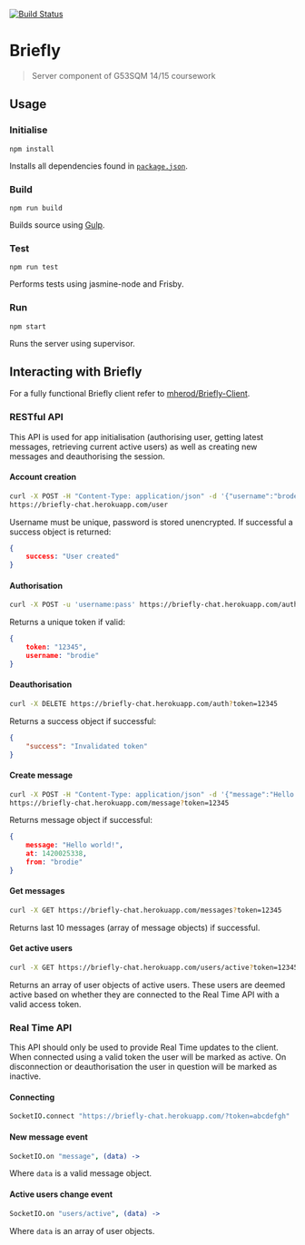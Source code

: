[![Build Status](https://travis-ci.org/ryanbrodie/Briefly.svg?branch=master)](https://travis-ci.org/ryanbrodie/Briefly)

# Briefly

> Server component of G53SQM 14/15 coursework

## Usage

### Initialise

    npm install
    
Installs all dependencies found in [`package.json`](https://github.com/ryanbrodie/Briefly/blob/master/package.json).

### Build

    npm run build
    
Builds source using [Gulp](http://gulpjs.com/).

### Test

    npm run test

Performs tests using jasmine-node and Frisby.

### Run

    npm start
    
Runs the server using supervisor.

## Interacting with Briefly

For a fully functional Briefly client refer to [mherod/Briefly-Client](https://github.com/mherod/Briefly-Client).

### RESTful API

This API is used for app initialisation (authorising user, getting latest messages, retrieving current active users) as well as creating new messages and deauthorising the session.

#### Account creation
```bash
curl -X POST -H "Content-Type: application/json" -d '{"username":"brodes","password":"password"}' \
https://briefly-chat.herokuapp.com/user
```
Username must be unique, password is stored unencrypted. If successful a success object is returned:
```json
{
    success: "User created"
}
```
#### Authorisation
```bash
curl -X POST -u 'username:pass' https://briefly-chat.herokuapp.com/auth
```

Returns a unique token if valid:
```json
{
    token: "12345",
    username: "brodie"
}
```

#### Deauthorisation

```bash
curl -X DELETE https://briefly-chat.herokuapp.com/auth?token=12345
```

Returns a success object if successful:

```json
{
    "success": "Invalidated token"
}
```

#### Create message

```bash
curl -X POST -H "Content-Type: application/json" -d '{"message":"Hello world!"}' \
https://briefly-chat.herokuapp.com/message?token=12345
```

Returns message object if successful:

```json
{
    message: "Hello world!",
    at: 1420025338,
    from: "brodie"
}
```

#### Get messages

```bash
curl -X GET https://briefly-chat.herokuapp.com/messages?token=12345
```

Returns last 10 messages (array of message objects) if successful.

#### Get active users

```bash
curl -X GET https://briefly-chat.herokuapp.com/users/active?token=12345
```

Returns an array of user objects of active users. These users are deemed active based on whether they are connected to the Real Time API with a valid access token.

### Real Time API

This API should only be used to provide Real Time updates to the client. When connected using a valid token the user will be marked as active. On disconnection or deauthorisation the user in question will be marked as inactive.

#### Connecting

```coffeescript
SocketIO.connect "https://briefly-chat.herokuapp.com/?token=abcdefgh"
```
#### New message event

```coffeescript
SocketIO.on "message", (data) ->
```

Where `data` is a valid message object.

#### Active users change event
```coffeescript
SocketIO.on "users/active", (data) ->
```
Where `data` is an array of user objects.
